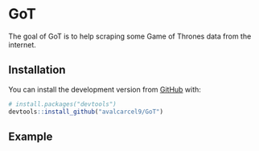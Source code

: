 
<!-- README.md is generated from README.Rmd. Please edit that file -->
GoT
===

The goal of GoT is to help scraping some Game of Thrones data from the internet.

Installation
------------

You can install the development version from [GitHub](https://github.com/avalcarcel9/GoT) with:

``` r
# install.packages("devtools")
devtools::install_github("avalcarcel9/GoT")
```

Example
-------
